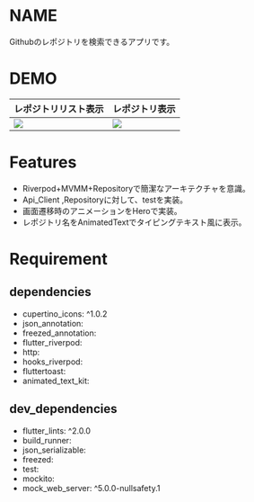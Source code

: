 # NAME
Githubのレポジトリを検索できるアプリです。

# DEMO
|レポジトリリスト表示|レポジトリ表示|
|---|---|
|![](https://user-images.githubusercontent.com/48917379/170450712-a1c9e2c2-7611-4f9f-ab51-69113e1316ce.jpg)|![](https://user-images.githubusercontent.com/48917379/170450592-044ccea4-6dda-4a34-a5bf-6453dc0f2a34.jpg)|
##

# Features
* Riverpod+MVMM+Repositoryで簡潔なアーキテクチャを意識。
* Api_Client ,Repositoryに対して、testを実装。
* 画面遷移時のアニメーションをHeroで実装。
* レポジトリ名をAnimatedTextでタイピングテキスト風に表示。







# Requirement

## dependencies
* cupertino_icons: ^1.0.2
* json_annotation:
* freezed_annotation:
* flutter_riverpod:
* http:
* hooks_riverpod:
* fluttertoast:
* animated_text_kit:

## dev_dependencies
* flutter_lints: ^2.0.0
* build_runner:
* json_serializable:
* freezed:
* test:
* mockito:
* mock_web_server: ^5.0.0-nullsafety.1